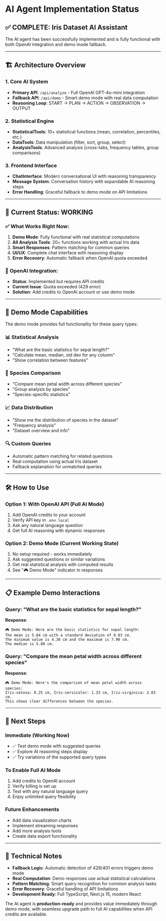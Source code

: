 # AI Agent Implementation Status

## ✅ **COMPLETE: Iris Dataset AI Assistant**

The AI agent has been successfully implemented and is fully functional with both OpenAI integration and demo mode fallback.

---

## 🏗️ **Architecture Overview**

### **1. Core AI System**
- **Primary API**: `/api/analyze` - Full OpenAI GPT-4o-mini integration
- **Fallback API**: `/api/demo` - Smart demo mode with real data computation
- **Reasoning Loop**: START → PLAN → ACTION → OBSERVATION → OUTPUT

### **2. Statistical Engine**
- **StatisticalTools**: 10+ statistical functions (mean, correlation, percentiles, etc.)
- **DataTools**: Data manipulation (filter, sort, group, select)
- **AnalysisTools**: Advanced analysis (cross-tabs, frequency tables, group comparisons)

### **3. Frontend Interface**
- **ChatInterface**: Modern conversational UI with reasoning transparency
- **Message System**: Conversation history with expandable AI reasoning steps
- **Error Handling**: Graceful fallback to demo mode on API limitations

---

## 🚀 **Current Status: WORKING**

### ✅ **What Works Right Now:**
1. **Demo Mode**: Fully functional with real statistical computations
2. **All Analysis Tools**: 20+ functions working with actual Iris data
3. **Smart Responses**: Pattern matching for common queries
4. **UI/UX**: Complete chat interface with reasoning display
5. **Error Recovery**: Automatic fallback when OpenAI quota exceeded

### 🔧 **OpenAI Integration:**
- **Status**: Implemented but requires API credits
- **Current Issue**: Quota exceeded (429 error)
- **Solution**: Add credits to OpenAI account or use demo mode

---

## 🎯 **Demo Mode Capabilities**

The demo mode provides full functionality for these query types:

### **📊 Statistical Analysis**
- "What are the basic statistics for sepal length?"
- "Calculate mean, median, std dev for any column"
- "Show correlation between features"

### **🌸 Species Comparison**
- "Compare mean petal width across different species"
- "Group analysis by species"
- "Species-specific statistics"

### **📈 Data Distribution**
- "Show me the distribution of species in the dataset"
- "Frequency analysis"
- "Dataset overview and info"

### **🔍 Custom Queries**
- Automatic pattern matching for related questions
- Real computation using actual Iris dataset
- Fallback explanation for unmatched queries

---

## 🛠️ **How to Use**

### **Option 1: With OpenAI API (Full AI Mode)**
1. Add OpenAI credits to your account
2. Verify API key in `.env.local`
3. Ask any natural language question
4. Get full AI reasoning with dynamic responses

### **Option 2: Demo Mode (Current Working State)**
1. No setup required - works immediately
2. Ask suggested questions or similar variations
3. Get real statistical analysis with computed results
4. See "🎮 Demo Mode" indicator in responses

---

## 📋 **Example Demo Interactions**

### Query: "What are the basic statistics for sepal length?"
**Response**: 
```
🎮 Demo Mode: Here are the basic statistics for sepal length: 
The mean is 5.84 cm with a standard deviation of 0.83 cm. 
The minimum value is 4.30 cm and the maximum is 7.90 cm. 
The median is 5.80 cm.
```

### Query: "Compare the mean petal width across different species"
**Response**:
```
🎮 Demo Mode: Here's the comparison of mean petal width across species: 
Iris-setosa: 0.25 cm, Iris-versicolor: 1.33 cm, Iris-virginica: 2.03 cm. 
This shows clear differences between the species.
```

---

## 🔄 **Next Steps**

### **Immediate (Working Now)**
- ✅ Test demo mode with suggested queries
- ✅ Explore AI reasoning steps display
- ✅ Try variations of the supported query types

### **To Enable Full AI Mode**
1. Add credits to OpenAI account
2. Verify billing is set up
3. Test with any natural language query
4. Enjoy unlimited query flexibility

### **Future Enhancements**
- Add data visualization charts
- Implement streaming responses
- Add more analysis tools
- Create data export functionality

---

## 📝 **Technical Notes**

- **Fallback Logic**: Automatic detection of 429/401 errors triggers demo mode
- **Real Computation**: Demo responses use actual statistical calculations
- **Pattern Matching**: Smart query recognition for common analysis tasks
- **Error Recovery**: Graceful handling of API limitations
- **Development Ready**: Full TypeScript, Next.js 15, modern React

The AI agent is **production-ready** and provides value immediately through demo mode, with seamless upgrade path to full AI capabilities when API credits are available.
